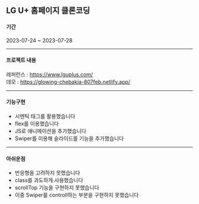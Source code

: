 ## LG U+ 홈페이지 클론코딩

#### 기간

2023-07-24 ~ 2023-07-28

---

#### 프로젝트 내용

레퍼런스 : https://www.lguplus.com/
<br> 데모 : https://glowing-chebakia-807feb.netlify.app/

---

#### 기능구현

- 시멘틱 태그를 활용했습니다
- flex를 이용했습니다
- JS로 애니메이션을 추가했습니다
- Swiper를 이용해 슬라이드를 기능을 추가했습니다

---

#### 아쉬운점

- 반응형을 고려하지 못했습니다
- class를 과도하게 사용했습니다
- scrollTop 기능을 구현하지 못했습니다
- 이중 Swiper를 controll하는 부분을 구현하지 못했습니다
